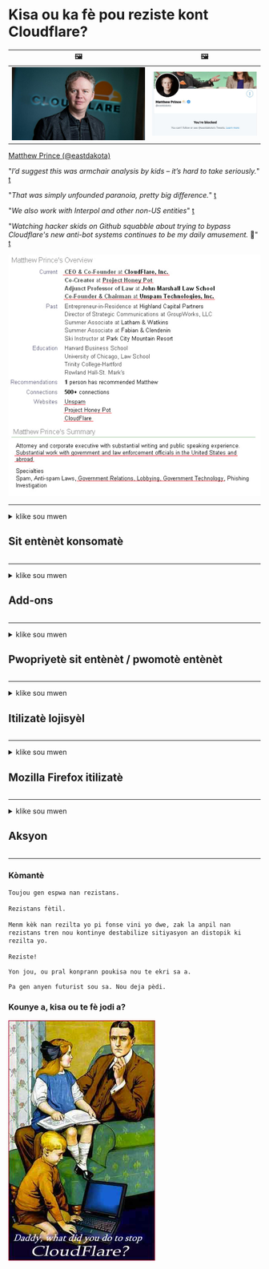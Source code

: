 # Kisa ou ka fè pou reziste kont Cloudflare?

| 🖼 | 🖼 |
| --- | --- |
| ![](image/matthew_prince.jpg) | ![](image/blockedbymatthewprince.jpg) |

[Matthew Prince (@eastdakota)](https://twitter.com/eastdakota)

"*I’d suggest this was armchair analysis by kids – it’s hard to take seriously.*" [t](https://www.theguardian.com/technology/2015/nov/19/cloudflare-accused-by-anonymous-helping-isis)

"*That was simply unfounded paranoia, pretty big difference.*"  [t](https://twitter.com/xxdesmus/status/992757936123359233)

"*We also work with Interpol and other non-US entities*" [t](https://twitter.com/eastdakota/status/1203028504184360960)

"*Watching hacker skids on Github squabble about trying to bypass Cloudflare's new anti-bot systems continues to be my daily amusement.* 🍿" [t](https://twitter.com/eastdakota/status/1273277839102656515)


![](image/whoismp.jpg)

---


<details>
<summary>klike sou mwen

## Sit entènèt konsomatè
</summary>


- Si sit entènèt ou renmen an ap itilize Cloudflare, di yo pa sèvi ak Cloudflare.
  - Kriye sou medya sosyal tankou Facebook, Reddit, Twitter oswa Mastodon pa fè okenn diferans. [Aksyon yo pi fò pase hashtags.](https://twitter.com/phyzonloop/status/1274132092490862594)
  - Eseye kontakte mèt sit entènèt la si ou vle fè tèt ou itil.

[Cloudflare te di](https://github.com/Eloston/ungoogled-chromium/issues/783):
```
Nou rekòmande ke ou kontakte administratè yo pou sèvis yo espesifik oswa sit ke ou kouri antre nan pwoblèm ak ak pataje eksperyans ou.
```

[Si ou pa mande pou li, mèt sit entènèt pa janm konnen pwoblèm sa a.](PEOPLE.md)

![](image/liberapay.jpg)

[Egzanp siksè](https://counterpartytalk.org/t/turn-off-cloudflare-on-counterparty-co-plz/164/5).<br>
Ou gen yon pwoblèm? [Leve vwa ou kounye a.](https://github.com/maraoz/maraoz.github.io/issues/1) Egzanp anba a.

```
Ou jis ede antrepriz sansi ak siveyans mas.
https://codeberg.org/crimeflare/cloudflare-tor/src/branch/master/README.md
```

```
Paj entènèt ou an se nan vi prive-abize prive gwo ranpa-jaden an CloudFlare.
https://codeberg.org/crimeflare/cloudflare-tor/
```

- Pran kèk tan li règleman sou vi prive sit entènèt la.
  - si sit entènèt la se dèyè Cloudflare oswa sit entènèt ap itilize sèvis ki konekte nan Cloudflare.

Li dwe eksplike ki sa "Cloudflare la" se, epi mande pou pèmisyon yo pataje done ou a ak Cloudflare. Si ou pa fè sa, sa pral lakòz nan vyolasyon konfyans ak sit entènèt la nan kesyon yo ta dwe evite.

[Yon egzanp politik sou vi prive ki akseptab la a](https://archive.is/bDlTz) ("Subprocessors" > "Entity Name")

```
Mwen te li politik vi prive ou epi mwen pa ka jwenn mo Cloudflare la.
Mwen refize pataje done avèk ou si ou kontinye manje done mwen an Cloudflare.
https://codeberg.org/crimeflare/cloudflare-tor/
```

Sa a se yon egzanp sou politik vi prive ki pa gen mo Cloudflare la.
[Liberland Jobs](https://archive.is/daKIr) [privacy policy](https://docsend.com/view/feiwyte):

![](image/cfwontobey.jpg)

Cloudflare gen pwòp règleman sou vi prive yo.
[Cloudflare renmen moun doxxing.](https://www.reddit.com/r/GamerGhazi/comments/2s64fe/be_wary_reporting_to_cloudflare/)

Isit la nan yon bon egzanp pou fòm enskripsyon sit entènèt la.
AFAIK, sit entènèt zewo fè sa. Èske w ap fè konfyans yo?

```
Lè ou klike sou "Enskri pou XYZ", ou dakò ak kondisyon nou yo ak deklarasyon sou vi prive.
Ou dakò tou pataje done ou a ak Cloudflare epi tou li dakò ak deklarasyon sou vi prive cloudflare la.
Si Cloudflare koule enfòmasyon ou oswa ou pa pral kite ou konekte ak serveurs nou yo, li pa fòt nou yo. [*]

[ Enskri ] [ mwen pa dakò ]
```
[*] [PEOPLE.md](PEOPLE.md)


- Eseye pa sèvi ak sèvis yo. Sonje ou ap gade pa Cloudflare.
  - ["I'm in your TLS, sniffin' your passworz"](image/iminurtls.jpg)

- Rechèch pou lòt sit entènèt. Gen altènativ ak opòtinite sou entènèt la!

- Konvenk zanmi ou yo sèvi ak Tor sou baz chak jou.
  - Anonim yo ta dwe estanda nan entènèt la louvri!
  - [Remake byen ke pwojè a Tor aversion pwojè sa a.](HISTORY.md)

</details>

------

<details>
<summary>klike sou mwen

## Add-ons
</summary>

- Si navigatè ou a se Firefox, Tor Navigatè, oswa Chromium Ungoogled sèvi ak youn nan sa yo ajoute-ons anba a.
  - Si ou vle ajoute lòt nouvo ajoute-sou mande sou li an premye.


| Non | Devlopè | Sipò | Kapab bloke | Kapab Notifye | Chrome |
| -------- | -------- | -------- | -------- | -------- | -------- |
| [Bloku Cloudflaron MITM-Atakon](subfiles/about.bcma.md) | #Addon | [ ? ](README.md) | **Wi**     | **Wi**     |  **Wi** |
| [Ĉu ligoj estas vundeblaj al MITM-atako?](subfiles/about.ismm.md) | #Addon | [ ? ](README.md) | Non     | **Wi**     |  **Wi** |
| [Ĉu ĉi tiuj ligoj blokos Tor-uzanton?](subfiles/about.isat.md) | #Addon | [ ? ](README.md) | Non     | **Wi**     |  **Wi** |
| [Block Cloudflare MITM Attack](https://trac.torproject.org/projects/tor/attachment/ticket/24351/block_cloudflare_mitm_attack-1.0.14.1-an%2Bfx.xpi)<br>[**DELETED BY TOR PROJECT**](HISTORY.md) | nullius | [ ? ](tool/block_cloudflare_mitm_fx), [Link](README.md) | **Wi**     | **Wi**     |  Non |
| [TPRB](http://34ahehcli3epmhbu2wbl6kw6zdfl74iyc4vg3ja4xwhhst332z3knkyd.onion/) | Sw | [ ? ](http://34ahehcli3epmhbu2wbl6kw6zdfl74iyc4vg3ja4xwhhst332z3knkyd.onion/) | **Wi**     | **Wi**     |  Non |
| [Detect Cloudflare](https://addons.mozilla.org/en-US/firefox/addon/detect-cloudflare/) | Frank Otto | [ ? ](https://github.com/traktofon/cf-detect) | Non     | **Wi**     |  Non |
| [True Sight](https://addons.mozilla.org/en-US/firefox/addon/detect-cloudflare-plus/) | claustromaniac | [ ? ](https://github.com/claustromaniac/detect-cloudflare-plus) | Non     | **Wi**     |  Non |
| [Which Cloudflare datacenter am I visiting?](https://addons.mozilla.org/en-US/firefox/addon/cf-pop/) | 依云 | [ ? ](https://github.com/lilydjwg/cf-pop) | Non     | **Wi**     |  Non |


- "Decentraleyes" ka sispann koneksyon ak "CDNJS (Cloudflare)".
  - Li anpeche yon anpil nan demann rive nan rezo, ak sèvi dosye lokal yo kenbe sit soti nan kraze.
  - Pwomotè a reponn: "[very concerning indeed](https://github.com/Synzvato/decentraleyes/issues/236#issuecomment-352049501)", "[widespread usage severely centralizes the web](https://github.com/Synzvato/decentraleyes/issues/251#issuecomment-366752049)"

- [Ou kapab tou retire oswa defye sètifika Cloudflare soti nan Otorite Sètifika ou (CA).](https://www.ssl.com/how-to/remove-root-certificate-firefox/)

</details>

------

<details>
<summary>klike sou mwen

## Pwopriyetè sit entènèt / pwomotè entènèt
</summary>


![](image/word_cloudflarefree.jpg)

- Pa sèvi ak solisyon Cloudflare, Peryòd.
  - Ou ka fè pi byen pase sa, dwa? [Men ki jan yo retire Cloudflare abonnements, plan, domèn, oswa kont.](https://support.cloudflare.com/hc/en-us/articles/200167776-Removing-subscriptions-plans-domains-or-accounts)

| 🖼 | 🖼 |
| --- | --- |
| ![](image/htmlalertcloudflare.jpg) | ![](image/htmlalertcloudflare2.jpg) |

- Vle plis kliyan? Ou konnen kisa w dwe fè. Sijesyon se "pi wo a liy".
  - [Bonjou, ou te ekri "Nou pran vi prive ou oserye" men mwen te resevwa "Erè 403 Entèdi Anonim Proxy pa pèmèt".](https://it.slashdot.org/story/19/02/19/0033255/stop-saying-we-take-your-privacy-and-security-seriously) Poukisa ou bloke Tor Oswa VPN? [Epi poukisa ou bloke Imèl tanporè?](http://nomdjgwjvyvlvmkolbyp3rocn2ld7fnlidlt2jjyotn3qqsvzs2gmuyd.onion/mail/)

![](image/anonexist.jpg)

- Sèvi ak Cloudflare ap ogmante chans pou yon pann. Vizitè yo pa ka gen aksè a sit entènèt ou si sèvè ou a desann oswa Cloudflare se desann.
  - [Eske ou te reyèlman panse Cloudflare pa janm desann?](https://www.ibtimes.com/cloudflare-down-not-working-sites-producing-504-gateway-timeout-errors-2618008) [Another](https://twitter.com/Jedduff/status/1097875615997399040) [sample](https://twitter.com/search?f=tweets&vertical=default&q=Cloudflare%20is%20having%20problems). [Need more](PEOPLE.md)?

![](image/cloudflareinternalerror.jpg)

- Sèvi ak Cloudflare prokurasyon "sèvis API" ou, "sèvè aktyalizasyon lojisyèl" oswa "RSS feed" ap mal kliyan ou yo. Yon kliyan rele ou epi li di "Mwen pa ka itilize API ou ankò", epi ou pa gen okenn lide ki sa k ap pase. Cloudflare ka an silans bloke kliyan ou yo. Èske ou panse li anfòm?
  - Gen anpil kliyan lektè RSS ak sèvis lektè RSS sou entènèt. Poukisa ou pibliye RSS feed si ou pa pèmèt moun yo abònman?

![](image/rssfeedovercf.jpg)

- Èske ou bezwen sètifika HTTPS? Sèvi ak "Ann chifreman" oswa jis achte li nan men konpayi CA.

- Èske ou bezwen sèvè dns? Pa ka mete kanpe sèvè pwòp ou a? Kouman sou yo: [Hurricane Electric Free DNS](https://dns.he.net/), [Dyn.com](https://dyn.com/dns/), [1984 Hosting](https://www.1984hosting.com/), [Afraid.Org (Admin efase kont ou si ou itilize TOR)](https://freedns.afraid.org/)

- Kap chèche sèvis hosting? Gratis sèlman? Kouman sou yo: [Onion Service](http://vww6ybal4bd7szmgncyruucpgfkqahzddi37ktceo3ah7ngmcopnpyyd.onion/en/security/network-security/tor/onionservices-best-practices), [Free Web Hosting Area](https://freewha.com/), [Autistici/Inventati Web Site Hosting](https://www.autinv5q6en4gpf4.onion/services/website), [Github Pages](https://pages.github.com/), [Surge](https://surge.sh/)
  - [Altènativ a Cloudflare](subfiles/cloudflare-alternatives.md)

- Èske w ap itilize "cloudflare-ipfs.com"? [Èske w konnen Cloudflare IPFS pa bon?](PEOPLE.md)

- Enstale Firewall Aplikasyon entènèt tankou OWASP ak Fail2Ban sou sèvè ou ak configured li byen.
  - Bloke Tor se pa yon solisyon. Pa pini tout moun jis pou ti itilizatè move.

- Redireksyon oswa bloke "Cloudflare chèn" itilizatè yo soti nan aksè nan sit entènèt ou an. Epi bay yon rezon si ou kapab.

> Lis IP: "[Chenn IP aktyèl Cloudflare la](cloudflare_inc/)"

> A: Jis bloke yo

```
server {
...
deny 173.245.48.0/20;
deny 103.21.244.0/22;
deny 103.22.200.0/22;
deny 103.31.4.0/22;
deny 141.101.64.0/18;
deny 108.162.192.0/18;
deny 190.93.240.0/20;
deny 188.114.96.0/20;
deny 197.234.240.0/22;
deny 198.41.128.0/17;
deny 162.158.0.0/15;
deny 104.16.0.0/12;
deny 172.64.0.0/13;
deny 131.0.72.0/22;
deny 2400:cb00::/32;
deny 2606:4700::/32;
deny 2803:f800::/32;
deny 2405:b500::/32;
deny 2405:8100::/32;
deny 2a06:98c0::/29;
deny 2c0f:f248::/32;
...
}
```

> B: Redireksyon nan paj avètisman

```
http {
...
geo $iscf {
default 0;
173.245.48.0/20 1;
103.21.244.0/22 1;
103.22.200.0/22 1;
103.31.4.0/22 1;
141.101.64.0/18 1;
108.162.192.0/18 1;
190.93.240.0/20 1;
188.114.96.0/20 1;
197.234.240.0/22 1;
198.41.128.0/17 1;
162.158.0.0/15 1;
104.16.0.0/12 1;
172.64.0.0/13 1;
131.0.72.0/22 1;
2400:cb00::/32 1;
2606:4700::/32 1;
2803:f800::/32 1;
2405:b500::/32 1;
2405:8100::/32 1;
2a06:98c0::/29 1;
2c0f:f248::/32 1;
}
...
}

server {
...
if ($iscf) {rewrite ^ https://example.com/cfwsorry.php;}
...
}

<?php
header('HTTP/1.1 406 Not Acceptable');
echo <<<CLOUDFLARED
Thank you for visiting ourwebsite.com!<br />
We are sorry, but we can't serve you because your connection is being intercepted by Cloudflare.<br />
Please read https://codeberg.org/crimeflare/cloudflare-tor for more information.<br />
CLOUDFLARED;
die();
```

- Mete kanpe Tor Zonyon Sèvis oswa I2P insite si ou kwè nan libète ak akeyi itilizatè anonim.

- Mande konsèy nan men lòt Clearnet / Tor doub operatè sit entènèt ak fè zanmi anonim!

</details>

------

<details>
<summary>klike sou mwen

## Itilizatè lojisyèl
</summary>


- Discord se lè l sèvi avèk CloudFlare. Altènativ? Nou rekòmande [**Briar** (Android)](https://f-droid.org/en/packages/org.briarproject.briar.android/), [Ricochet (PC)](https://ricochet.im/), [Tox + Tor (Android/PC)](https://tox.chat/download.html)
  - Briar gen ladan Tor daemon pou ou pa bezwen enstale Orbot.
  - Devlopè Qwtch, Open Privacy, efase pwojè stop_cloudflare nan sèvis git yo san avètisman.

- Si ou itilize Debian GNU / Linux, oswa nenpòt derive, abònman: [bug #831835](https://bugs.debian.org/cgi-bin/bugreport.cgi?bug=831835). Men, si ou kapab, ede verifye patch la, epi ede antretyen an rive nan bon konklizyon sou si li ta dwe aksepte.

- Toujou rekòmande navigatè sa yo.

| Non | Devlopè | Sipò | Kòmantè |
| -------- | -------- | -------- | -------- |
| [Ungoogled-Chromium](https://ungoogled-software.github.io/ungoogled-chromium-binaries/) | Eloston | [ ? ](https://github.com/Eloston/ungoogled-chromium) | PC (Win, Mac, Linux)  _!Tor_ |
| [Bromite](https://www.bromite.org/fdroid) | Bromite | [ ? ](https://github.com/bromite/bromite/issues) | Android  _!Tor_ |
| [Tor Browser](https://www.torproject.org/download/) | Tor Project | [ ? ](https://support.torproject.org/) | PC (Win, Mac, Linux)  _Tor_|
| [Tor Browser Android](https://www.torproject.org/download/) | Tor Project | [ ? ](https://support.torproject.org/) | Android  _Tor_|
| [Onion Browser](https://itunes.apple.com/us/app/onion-browser/id519296448?mt=8) | Mike Tigas | [ ? ](https://github.com/OnionBrowser/OnionBrowser/issues) | Apple iOS  _Tor_|
| [GNU/Icecat](https://www.gnu.org/software/gnuzilla/) | GNU | [ ? ](https://www.gnu.org/software/gnuzilla/) | PC (Linux) |
| [IceCatMobile](https://f-droid.org/en/packages/org.gnu.icecat/) | GNU | [ ? ](https://lists.gnu.org/mailman/listinfo/bug-gnuzilla) | Android |
| [Iridium Browser](https://iridiumbrowser.de/about/) | Iridium | [ ? ](https://github.com/iridium-browser/iridium-browser/) | PC (Win, Mac, Linux, OpenBSD) |


Konfidansyalite Lòt lojisyèl an se enpafè. Sa pa vle di Tor navigatè se "pafè".
Pa gen okenn 100% sekirite ni 100% prive sou entènèt la ak teknoloji.

- Ou pa vle sèvi ak Tor? Ou ka itilize nenpòt navigatè ak Tor daemon.
  - [Remake byen ke pwojè a Tor pa renmen sa a.](https://support.torproject.org/tbb/tbb-9/) Sèvi ak Tor Navigatè si ou kapab fè sa.
- [Kouman yo itilize Chromium ak Tor](subfiles/chromium_tor.md)


Ann pale sou vi prive lòt lojisyèl an.

- [Si ou reyèlman bezwen sèvi ak Firefox, chwazi "Firefox ESR".](https://www.mozilla.org/en-US/firefox/organizations/)
  - [Firefox - Spyware Watchdog](https://spyware.neocities.org/articles/firefox.html)
  - [Firefox rejte libète lapawòl, entèdi libète lapawòl](https://web.archive.org/web/20200423010026/https://reclaimthenet.org/firefox-rejects-free-speech-bans-free-speech-commenting-plugin-dissenter-from-its-extensions-gallery/)
  - ["100+ downvotes. Li sanble tankou mande yon konpayi lojisyèl bwa nan ... lojisyèl se jis twòp jou sa yo."](https://old.reddit.com/r/firefox/comments/gutdiw/weve_got_work_to_do_the_mozilla_blog/fslbbb6/)
  - [Ui, poukisa Firefox ki montre m 'patwone lyen nan ba URL mwen an?](https://www.reddit.com/r/firefox/comments/jybx2w/uh_why_is_firefox_showing_me_sponsored_links_in/)
  - [Mozilla - Dyab senkan](https://digdeeper.neocities.org/ghost/mozilla.html)

- [Sonje byen, Mozilla ap itilize sèvis Cloudflare.](https://www.robtex.com/dns-lookup/www.mozilla.org) [Yo ap itilize tou sèvis dns Cloudflare a sou pwodwi yo.](https://www.theregister.co.uk/2018/03/21/mozilla_testing_dns_encryption/)

- [Mozilla ofisyèlman rejte tikè sa a.](https://bugzilla.mozilla.org/show_bug.cgi?id=1426618)

- [Firefox Konsantre se yon blag.](https://github.com/mozilla-mobile/focus-android/issues/1743) [Yo te pwomèt yo fèmen Telemetry men yo chanje li.](https://github.com/mozilla-mobile/focus-android/issues/4210)

- [PaleMoon / Basilisk pwomotè renmen Cloudflare.](https://github.com/mozilla-mobile/focus-android/issues/1743#issuecomment-345993097)
  - [Achiv sèvè Pale Lalin nan rache epi gaye malveyan pou 18 mwa](https://www.reddit.com/r/privacytoolsIO/comments/cc808y/pale_moons_archive_server_hacked_and_spread/)
  - Li rayi tou itilizatè Tor yo - "[Se pou li ostil nan direksyon pou Tor. Mwen panse ke pifò sit yo ta dwe ostil nan direksyon pou Tor konsidere faktè abi trè wo li yo.](https://github.com/yacy/yacy_search_server/issues/314#issuecomment-565932097)"

- [Waterfox gen grav "telefòn lakay yo" pwoblèm](https://spyware.neocities.org/articles/waterfox.html)

- [Google Chrome se yon espyon.](https://www.gnu.org/proprietary/malware-google.en.html)
  - [Google Des aktivite ou.](https://spyware.neocities.org/articles/chrome.html)

- [SRWare Iron fè twòp telefòn koneksyon lakay ou.](https://spyware.neocities.org/articles/iron.html) Li konekte tou ak domèn google.

- [Brav Navigatè whitelist Facebook / Twitter trajèktograf.](https://www.bleepingcomputer.com/news/security/facebook-twitter-trackers-whitelisted-by-brave-browser/)
  - [Isit la nan plis pwoblèm.](https://spyware.neocities.org/articles/brave.html)
  - [binance afilye ID](https://twitter.com/cryptonator1337/status/1269594587716374528)

- [Microsoft Edge pèmèt Facebook kouri Flash kòd dèyè do itilizatè yo.](https://www.zdnet.com/article/microsoft-edge-lets-facebook-run-flash-code-behind-users-backs/)

- [Vivaldi pa respekte vi prive ou.](https://spyware.neocities.org/articles/vivaldi.html)

- [Nivo Opera espyon: ekstrèmman wo](https://spyware.neocities.org/articles/opera.html)

- Apple iOS: [Ou pa ta dwe sèvi ak iOS nan tout, sitou paske li se malveyan.](https://www.gnu.org/proprietary/malware-apple.html)

Se poutèt sa nou rekòmande anwo tab la sèlman. Anyen ankò.

</details>

------

<details>
<summary>klike sou mwen

## Mozilla Firefox itilizatè
</summary>


- "Firefox swa" ap voye enfòmasyon debug-nivo nan serveurs Mozilla san yo pa opt-out metòd.
  - [Serveurs Mozilla yo ap bèk Cloudflare](https://www.digwebinterface.com/?hostnames=www.mozilla.org%0D%0Amozilla.cloudflare-dns.com&type=&ns=resolver&useresolver=8.8.4.4&nameservers=)

- Li posib entèdi Firefox pou konekte avèk serveurs Mozilla.
  - [Politik-modèl gid Mozilla la](https://github.com/mozilla/policy-templates/blob/master/README.md)
  - Kenbe nan tèt ou Trick sa a ta ka sispann travay nan vèsyon pita paske Mozilla renmen whitelist tèt yo.
  - Sèvi ak firewall ak dns filtre yo bloke yo konplètman.

"`/distribution/policies.json`"

>     "WebsiteFilter": {
> 		"Block": [
> 		"*://*.mozilla.com/*",
> 		"*://*.mozilla.net/*",
> 		"*://*.mozilla.org/*",
> 		"*://webcompat.com/*",
> 		"*://*.firefox.com/*",
> 		"*://*.thunderbird.net/*",
> 		"*://*.cloudflare.com/*"
> 		]
>     },


- ~~Rapòte yon ensèk sou tracker Mozilla a, di yo pa sèvi ak Cloudflare.~~ Te gen yon rapò ensèk sou bugzilla. Anpil moun te afiche enkyetid yo, sepandan admin an te kache ensèk la nan 2018.

- Ou ka enfim DoH nan Firefox.
  - [Chanje default founisè dns nan Firefox](subfiles/change-firefox-dns.md)

![](image/firefoxdns.jpg)

- [Si ou ta renmen itilize ki pa ISP dns, konsidere lè l sèvi avèk OpenNIC Tier2 sèvis dns oswa nenpòt nan sèvis dns ki pa Cloudflare.](https://wiki.opennic.org/start)
![](image/opennic.jpg)
  - Bloke Cloudflare ak dns. [Crimeflare DNS](https://dns.crimeflare.eu.org/)

- Ou ka itilize Tor kòm rezolveur dns. [Si ou pa ekspè Tor, poze kesyon isit la.](https://tor.stackexchange.com/)

> **Koman**
> 1. Download Tor epi enstale li sou òdinatè ou.
> 2. Ajoute liy sa a nan dosye "torrc".
> DNSPort 127.0.0.1:53
> 3. Rekòmanse Tor.
> 4. Mete sèvè dns òdinatè w lan nan "127.0.0.1".

</details>

------

<details>
<summary>klike sou mwen

## Aksyon
</summary>


- Di lòt moun bò kote ou sou danje ki genyen nan Cloudflare.

- [Ede amelyore repozitwa sa a.](https://codeberg.org/crimeflare/cloudflare-tor).
  - Tou de lis yo, agiman yo kont li ak detay yo.

- [Dokimante epi fè trè piblik kote bagay yo ale mal ak Cloudflare (ak konpayi ki sanble), asire w ke ou mansyone repozitwa sa a lè ou fè sa](https://codeberg.org/crimeflare/cloudflare-tor) :)

- Jwenn plis moun lè l sèvi avèk Tor pa default pou yo ka fè eksperyans entènèt la soti nan pèspektiv nan diferan pati nan mond lan.

- Kòmanse gwoup, nan medya sosyal ak meatspace, dedye a libere mond lan soti nan Cloudflare.

- Kote sa apwopriye, ap mennen nan gwoup sa yo sou repozitwa sa a - sa kapab yon kote pou kowòdone k ap travay ansanm kòm gwoup.

- [Kòmanse yon poulaye ki ka bay yon altènatif siyifikatif ki pa antrepriz Cloudflare.](subfiles/cloudflare-alternatives.md)

- Fè nou konnen nenpòt ki altènativ pou ede omwen bay plizyè defans kouch kont Cloudflare.

- Si ou se yon kliyan Cloudflare, mete anviwònman vi prive ou, epi rete tann pou yo vyole yo.
  - [Lè sa a, pote yo anba chaj anti-Spam / vyolasyon vi prive.](https://twitter.com/thexpaw/status/1108424723233419264)

- Si ou se nan Etazini yo nan Amerik la ak sit entènèt la nan kesyon an se yon bank oswa yon kontab, eseye pote presyon legal anba Gramm-Leach-Bliley Act la, oswa Ameriken yo ak DIsabilities Act ak rapò tounen ba nou ki jan lwen ou jwenn .

- Si sit entènèt la se yon sit gouvènman an, eseye pote presyon legal anba 1ye Amannman nan Konstitisyon Ameriken an.

- Si ou se sitwayen Inyon Ewopeyen, kontakte sit entènèt la voye enfòmasyon pèsonèl ou anba Règleman Jeneral Pwoteksyon Done. Si yo refize ba ou enfòmasyon ou yo, se yon vyolasyon lalwa.

- Pou konpayi ki reklamasyon yo ofri sèvis sou sit entènèt yo eseye rapòte yo kòm "fo piblisite" nan òganizasyon pwoteksyon konsomatè ak BBB. Sit wèb Cloudflare yo te sèvi pa serveurs Cloudflare.

- [UIT a sijere nan yon kontèks ameriken ki Cloudflare ap kòmanse jwenn ase gwo ke lwa antimonopòl ta ka desann sou yo.](https://www.itu.int/en/ITU-T/Workshops-and-Seminars/20181218/Documents/Geoff_Huston_Presentation.pdf)

- Li posib ke GNU GPL vèsyon 4 a ka gen ladan yon dispozisyon kont estoke kòd sous dèyè tankou yon sèvis, ki egzije pou tout pwogram GPLv4 ak pita ke omwen kòd sous la aksesib atravè yon mwayen ki pa fè diskriminasyon kont itilizatè Tor.

</details>

------

### Kòmantè

```
Toujou gen espwa nan rezistans.

Rezistans fètil.

Menm kèk nan rezilta yo pi fonse vini yo dwe, zak la anpil nan rezistans tren nou kontinye destabilize sitiyasyon an distopik ki rezilta yo.

Reziste!
```

```
Yon jou, ou pral konprann poukisa nou te ekri sa a.
```

```
Pa gen anyen futurist sou sa. Nou deja pèdi.
```

### Kounye a, kisa ou te fè jodi a?


![](image/stopcf.jpg)
